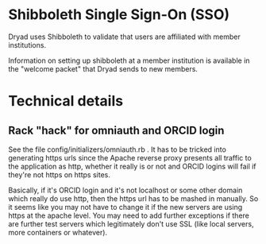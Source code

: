 # Shibboleth Single Sign-On (SSO)

Dryad uses Shibboleth to validate that users are affiliated with member
institutions. 

Information on setting up shibboleth at a member institution is available in the "welcome packet" that Dryad sends to new members.

# Technical details

## Rack "hack" for omniauth and ORCID login

See the file config/initializers/omniauth.rb . It has to be tricked into
generating https urls since the Apache reverse proxy presents all traffic to the
application as http, whether it really is or not and ORCID logins will fail if
they're not https on https sites. 

Basically, if it's ORCID login and it's not localhost or some other domain which
really do use http, then the https url has to be mashed in manually. So it seems
like you may not have to change it if the new servers are using https at the
apache level. You may need to add further exceptions if there are further test
servers which legitimately don't use SSL (like local servers, more containers or
whatever). 

